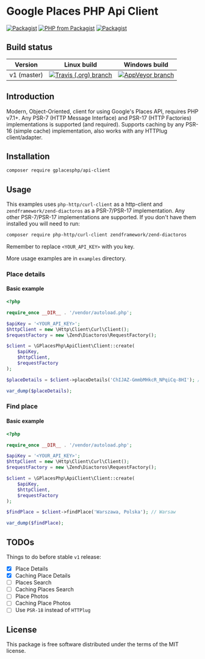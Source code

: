 # Google Places PHP Api Client

[![Packagist](https://img.shields.io/packagist/v/gplacesphp/api-client.svg?style=flat-square)](https://packagist.org/packages/gplacesphp/api-client)
[![PHP from Packagist](https://img.shields.io/packagist/php-v/gplacesphp/api-client.svg?style=flat-square)](https://packagist.org/packages/gplacesphp/api-client)
[![Packagist](https://img.shields.io/packagist/dt/gplacesphp/api-client.svg?style=flat-square)](https://packagist.org/packages/gplacesphp/api-client)

## Build status

|Version|Linux build|Windows build|
|---|---|---|
|v1 (master)|[![Travis (.org) branch](https://img.shields.io/travis/gplacesphp/api-client/master.svg?style=flat-square)](https://travis-ci.org/gplacesphp/api-client)|[![AppVeyor branch](https://img.shields.io/appveyor/ci/PabloKowalczyk/api-client/master.svg?style=flat-square)](https://ci.appveyor.com/project/PabloKowalczyk/api-client)

## Introduction

Modern, Object-Oriented, client for using Google's Places API, requires PHP v7.1+.
Any PSR-7 (HTTP Message Interface) and PSR-17 (HTTP Factories) implementations is supported (and required).
Supports caching by any PSR-16 (simple cache) implementation,
also works with any HTTPlug client/adapter.

## Installation

```bash
composer require gplacesphp/api-client
```

## Usage

This examples uses `php-http/curl-client` as a http-client
and `zendframework/zend-diactoros` as a PSR-7/PSR-17 implementation.
Any other PSR-7/PSR-17 implementations are supported.
If you don't have them installed you will need to run:

```bash
composer require php-http/curl-client zendframework/zend-diactoros
```

Remember to replace `<YOUR_API_KEY>` with you key. 

More usage examples are in `examples` directory.

### Place details

#### Basic example

```php
<?php

require_once __DIR__ . '/vendor/autoload.php';

$apiKey = '<YOUR_API_KEY>';
$httpClient = new \Http\Client\Curl\Client();
$requestFactory = new \Zend\Diactoros\RequestFactory();

$client = \GPlacesPhp\ApiClient\Client::create(
    $apiKey,
    $httpClient,
    $requestFactory
);

$placeDetails = $client->placeDetails('ChIJAZ-GmmbMHkcR_NPqiCq-8HI'); // Warsaw

var_dump($placeDetails);

```

### Find place

#### Basic example

```php
<?php

require_once __DIR__ . '/vendor/autoload.php';

$apiKey = '<YOUR_API_KEY>';
$httpClient = new \Http\Client\Curl\Client();
$requestFactory = new \Zend\Diactoros\RequestFactory();

$client = \GPlacesPhp\ApiClient\Client::create(
    $apiKey,
    $httpClient,
    $requestFactory
);

$findPlace = $client->findPlace('Warszawa, Polska'); // Warsaw

var_dump($findPlace);

```

## TODOs

Things to do before stable `v1` release:

- [x] Place Details
- [x] Caching Place Details
- [ ] Places Search
- [ ] Caching Places Search
- [ ] Place Photos
- [ ] Caching Place Photos
- [ ] Use `PSR-18` instead of `HTTPlug`

## License
This package is free software distributed under the terms of the MIT license.

